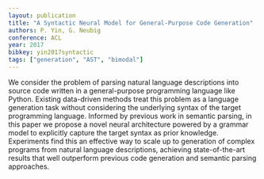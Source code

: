 ```yaml
---
layout: publication
title: "A Syntactic Neural Model for General-Purpose Code Generation"
authors: P. Yin, G. Neubig
conference: ACL
year: 2017
bibkey: yin2017syntactic
tags: ["generation", "AST", "bimodal"]
---
```

We consider the problem of parsing natural language descriptions into source code
written in a general-purpose programming
language like Python. Existing data-driven methods treat this problem as a language generation task without considering
the underlying syntax of the target programming language. Informed by previous work in semantic parsing, in this paper we propose a novel neural architecture
powered by a grammar model to explicitly
capture the target syntax as prior knowledge. Experiments find this an effective
way to scale up to generation of complex
programs from natural language descriptions, achieving state-of-the-art results that
well outperform previous code generation
and semantic parsing approaches.
